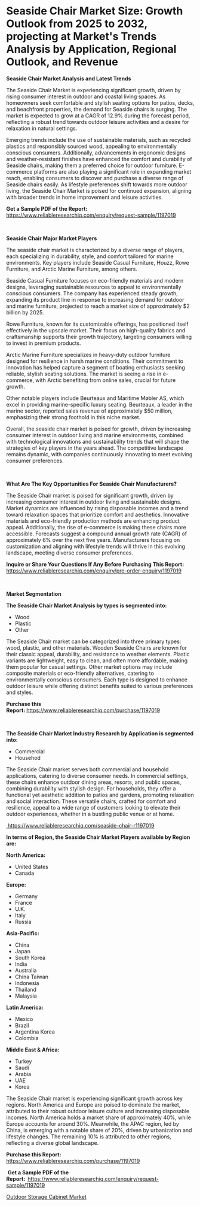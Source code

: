 <p><h1>Seaside Chair Market Size: Growth Outlook from 2025 to 2032, projecting at Market's Trends Analysis by Application, Regional Outlook, and Revenue</h1></p><p><strong>Seaside Chair Market Analysis and Latest Trends</strong></p>
<p><p>The Seaside Chair Market is experiencing significant growth, driven by rising consumer interest in outdoor and coastal living spaces. As homeowners seek comfortable and stylish seating options for patios, decks, and beachfront properties, the demand for Seaside chairs is surging. The market is expected to grow at a CAGR of 12.9% during the forecast period, reflecting a robust trend towards outdoor leisure activities and a desire for relaxation in natural settings.</p><p>Emerging trends include the use of sustainable materials, such as recycled plastics and responsibly sourced wood, appealing to environmentally conscious consumers. Additionally, advancements in ergonomic designs and weather-resistant finishes have enhanced the comfort and durability of Seaside chairs, making them a preferred choice for outdoor furniture. E-commerce platforms are also playing a significant role in expanding market reach, enabling consumers to discover and purchase a diverse range of Seaside chairs easily. As lifestyle preferences shift towards more outdoor living, the Seaside Chair Market is poised for continued expansion, aligning with broader trends in home improvement and leisure activities.</p></p>
<p><strong>Get a Sample PDF of the Report:&nbsp;</strong> <a href="https://www.reliableresearchiq.com/enquiry/request-sample/1197019?utm_campaign=2243&utm_medium=2&utm_source=Github&utm_content=ia&utm_term=07022025&utm_id=seaside-chair">https://www.reliableresearchiq.com/enquiry/request-sample/1197019</a></p>
<p>&nbsp;</p>
<p><strong>Seaside Chair Major Market Players</strong></p>
<p><p>The seaside chair market is characterized by a diverse range of players, each specializing in durability, style, and comfort tailored for marine environments. Key players include Seaside Casual Furniture, Houzz, Rowe Furniture, and Arctic Marine Furniture, among others. </p><p>Seaside Casual Furniture focuses on eco-friendly materials and modern designs, leveraging sustainable resources to appeal to environmentally conscious consumers. The company has experienced steady growth, expanding its product line in response to increasing demand for outdoor and marine furniture, projected to reach a market size of approximately $2 billion by 2025.</p><p>Rowe Furniture, known for its customizable offerings, has positioned itself effectively in the upscale market. Their focus on high-quality fabrics and craftsmanship supports their growth trajectory, targeting consumers willing to invest in premium products. </p><p>Arctic Marine Furniture specializes in heavy-duty outdoor furniture designed for resilience in harsh marine conditions. Their commitment to innovation has helped capture a segment of boating enthusiasts seeking reliable, stylish seating solutions. The market is seeing a rise in e-commerce, with Arctic benefiting from online sales, crucial for future growth.</p><p>Other notable players include Beurteaux and Maritime Møbler AS, which excel in providing marine-specific luxury seating. Beurteaux, a leader in the marine sector, reported sales revenue of approximately $50 million, emphasizing their strong foothold in this niche market.</p><p>Overall, the seaside chair market is poised for growth, driven by increasing consumer interest in outdoor living and marine environments, combined with technological innovations and sustainability trends that will shape the strategies of key players in the years ahead. The competitive landscape remains dynamic, with companies continuously innovating to meet evolving consumer preferences.</p></p>
<p>&nbsp;</p>
<p><strong>What Are The Key Opportunities For Seaside Chair Manufacturers?</strong></p>
<p><p>The Seaside Chair market is poised for significant growth, driven by increasing consumer interest in outdoor living and sustainable designs. Market dynamics are influenced by rising disposable incomes and a trend toward relaxation spaces that prioritize comfort and aesthetics. Innovative materials and eco-friendly production methods are enhancing product appeal. Additionally, the rise of e-commerce is making these chairs more accessible. Forecasts suggest a compound annual growth rate (CAGR) of approximately 6% over the next five years. Manufacturers focusing on customization and aligning with lifestyle trends will thrive in this evolving landscape, meeting diverse consumer preferences.</p></p>
<p><strong>Inquire or Share Your Questions If Any Before Purchasing This Report:</strong> <a href="https://www.reliableresearchiq.com/enquiry/pre-order-enquiry/1197019?utm_campaign=2243&utm_medium=2&utm_source=Github&utm_content=ia&utm_term=07022025&utm_id=seaside-chair">https://www.reliableresearchiq.com/enquiry/pre-order-enquiry/1197019</a></p>
<p>&nbsp;</p>
<p><strong>Market Segmentation</strong></p>
<p><strong>The Seaside Chair Market Analysis by types is segmented into:</strong></p>
<p><ul><li>Wood</li><li>Plastic</li><li>Other</li></ul></p>
<p><p>The Seaside Chair market can be categorized into three primary types: wood, plastic, and other materials. Wooden Seaside Chairs are known for their classic appeal, durability, and resistance to weather elements. Plastic variants are lightweight, easy to clean, and often more affordable, making them popular for casual settings. Other market options may include composite materials or eco-friendly alternatives, catering to environmentally conscious consumers. Each type is designed to enhance outdoor leisure while offering distinct benefits suited to various preferences and styles.</p></p>
<p><strong>Purchase this Report:&nbsp;</strong><a href="https://www.reliableresearchiq.com/purchase/1197019?utm_campaign=2243&utm_medium=2&utm_source=Github&utm_content=ia&utm_term=07022025&utm_id=seaside-chair">https://www.reliableresearchiq.com/purchase/1197019</a></p>
<p>&nbsp;</p>
<p><strong>The Seaside Chair Market Industry Research by Application is segmented into:</strong></p>
<p><ul><li>Commercial</li><li>Househod</li></ul></p>
<p><p>The Seaside Chair market serves both commercial and household applications, catering to diverse consumer needs. In commercial settings, these chairs enhance outdoor dining areas, resorts, and public spaces, combining durability with stylish design. For households, they offer a functional yet aesthetic addition to patios and gardens, promoting relaxation and social interaction. These versatile chairs, crafted for comfort and resilience, appeal to a wide range of customers looking to elevate their outdoor experiences, whether in a bustling public venue or at home.</p></p>
<p><a href="https://www.reliableresearchiq.com/seaside-chair-r1197019?utm_campaign=2243&utm_medium=2&utm_source=Github&utm_content=ia&utm_term=07022025&utm_id=seaside-chair">&nbsp;https://www.reliableresearchiq.com/seaside-chair-r1197019</a></p>
<p><strong>In terms of Region, the Seaside Chair Market Players available by Region are:</strong></p>
<p>
    <p> <strong> North America: </strong>
        <ul>
            <li>United States</li>
            <li>Canada</li>
        </ul>
        </p> 
    <p> <strong> Europe: </strong>
        <ul>
            <li>Germany</li>
            <li>France</li>
            <li>U.K.</li>
            <li>Italy</li>
            <li>Russia</li>
        </ul>
        </p> 
    <p> <strong> Asia-Pacific: </strong>
        <ul>
            <li>China</li>
            <li>Japan</li>
            <li>South Korea</li>
            <li>India</li>
            <li>Australia</li>
            <li>China Taiwan</li>
            <li>Indonesia</li>
            <li>Thailand</li>
            <li>Malaysia</li>
        </ul>
        </p> 
    <p> <strong> Latin America: </strong>
        <ul>
            <li>Mexico</li>
            <li>Brazil</li>
            <li>Argentina Korea</li>
            <li>Colombia</li>
        </ul>
        </p> 
    <p> <strong> Middle East & Africa: </strong>
        <ul>
            <li>Turkey</li>
            <li>Saudi</li>
            <li>Arabia</li>
            <li>UAE</li>
            <li>Korea</li>
        </ul>
    </p>
    </p>
<p><p>The Seaside Chair market is experiencing significant growth across key regions. North America and Europe are poised to dominate the market, attributed to their robust outdoor leisure culture and increasing disposable incomes. North America holds a market share of approximately 40%, while Europe accounts for around 30%. Meanwhile, the APAC region, led by China, is emerging with a notable share of 20%, driven by urbanization and lifestyle changes. The remaining 10% is attributed to other regions, reflecting a diverse global landscape.</p></p>
<p><strong>Purchase this Report: </strong><a href="https://www.reliableresearchiq.com/purchase/1197019?utm_campaign=2243&utm_medium=2&utm_source=Github&utm_content=ia&utm_term=07022025&utm_id=seaside-chair">https://www.reliableresearchiq.com/purchase/1197019</a></p>
<p>&nbsp;<strong>Get a Sample PDF of the Report:&nbsp;&nbsp;</strong><a href="https://www.reliableresearchiq.com/enquiry/request-sample/1197019?utm_campaign=2243&utm_medium=2&utm_source=Github&utm_content=ia&utm_term=07022025&utm_id=seaside-chair">https://www.reliableresearchiq.com/enquiry/request-sample/1197019</a></p>
<p><strong></strong></p>
<p><p><a href="https://github.com/norbeludie83/Market-Research-Report-List-1/blob/main/outdoor-storage-cabinet-market.md?utm_campaign=2243&utm_medium=2&utm_source=Github&utm_content=ia&utm_term=07022025&utm_id=seaside-chair">Outdoor Storage Cabinet Market</a></p></p>